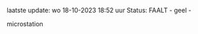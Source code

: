 laatste update: 
wo 18-10-2023 18:52   uur 
Status: FAALT - geel - 
<div class="service Y">microstation</div>